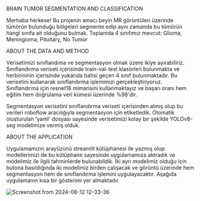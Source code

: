BRAIN TUMOR SEGMENTATION AND CLASSIFICATION

Merhaba herkese! Bu projenin amacı beyin MR görüntüleri üzerinde tümörün bulunduğu bölgeleri segmente edip aynı zamanda bu tümörün 
hangi sınıfa ait olduğunu bulmak. Toplamda 4 sınıfımız mevcut: Glioma, Meningioma, Pituitary, No Tumor

ABOUT THE DATA AND METHOD

Verisetimizi sınıflandıma ve segmentasyon olmak üzere ikiye ayırabiliriz. Sınıflandırma veriseti içerisinde train-val-test klasörleri
bulunmakta ve herbirininin içerisinde yukarıda bahsi geçen 4 sınıf bulunmaktadır. Bu verisetini kullanarak sınıflandırma işlemimizi
gerçekleştiriyoruz. Sınıflandırma için resnet18 mimarisini kullanmaktayız ve başarı oranı hem eğitim hem doğrulama veri kümesi üzerinde
%98'dir. 

Segmentasyon verisetini sınıflandırma veriseti içerisinden almış olup bu verileri roboflow aracılığıyla segmentasyon için etiketledik.
Otomatik oluşturulan 'yaml' dosyası sayesinde verisetimizi kolay bir şekilde YOLOv8-seg modelimize vermiş olduk.

ABOUT THE APPLICATION

Uygulamamızın arayüzünü streamlit kütüphanesi ile yazmış olup modellerimizi de bu kütüphane sayesinde uygulamamıza aktradık ve modelimiz
ile ilgili tahminlerde bulunabildik. İki ayrı modelimiz olduğu için butona basıldığında iki modelimiz birden çalışacak ve görüntü
üzerinde hem segmentasyon hem de sınıflandırma işlemini uygulayacaktır. Aşağıda uygulamanın kısa bir gösterimi yer almaktadır.

![Screenshot from 2024-08-12 12-33-36](https://github.com/user-attachments/assets/b8132dad-5fe4-4f45-b529-abbd6e6272e1)
